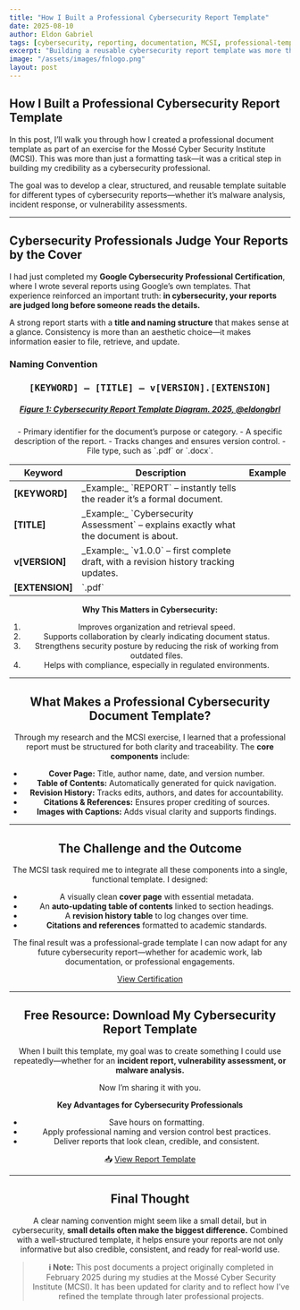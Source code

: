 ```yaml
---
title: "How I Built a Professional Cybersecurity Report Template"
date: 2025-08-10
author: Eldon Gabriel
tags: [cybersecurity, reporting, documentation, MCSI, professional-template]
excerpt: "Building a reusable cybersecurity report template was more than formatting—it was about credibility, clarity, and professionalism."
image: "/assets/images/fnlogo.png"
layout: post
---
```


## How I Built a Professional Cybersecurity Report Template  

In this post, I’ll walk you through how I created a professional document template as part of an exercise for the Mossé Cyber Security Institute (MCSI). This was more than just a formatting task—it was a critical step in building my credibility as a cybersecurity professional.  

The goal was to develop a clear, structured, and reusable template suitable for different types of cybersecurity reports—whether it’s malware analysis, incident response, or vulnerability assessments.  

---

## Cybersecurity Professionals Judge Your Reports by the Cover  

I had just completed my **Google Cybersecurity Professional Certification**, where I wrote several reports using Google’s own templates. That experience reinforced an important truth: **in cybersecurity, your reports are judged long before someone reads the details.**

A strong report starts with a **title and naming structure** that makes sense at a glance. Consistency is more than an aesthetic choice—it makes information easier to file, retrieve, and update.  

### Naming Convention  

<div align="center">

<h3><kbd>[KEYWORD] – [TITLE] – v[VERSION].[EXTENSION]</kbd></h3>  
<h5> <a href="https://github.com/EldonGabriel/eldongabriel.github.io/blob/main/assets/images/cybersecurity-report-template-diagram.png" target="_blank">Figure 1: Cybersecurity Report Template Diagram. 2025, @eldongbrl</a></h5>

<table>
  <thead>
    <tr>
      <th>Keyword</th>
      <th>Description</th>
      <th>Example</th>
    </tr>
  </thead>
  <tbody>
    <tr>
      <td><b>[KEYWORD]</b></td> - Primary identifier for the document’s purpose or category.</td>
      <td>_Example:_ `REPORT` – instantly tells the reader it’s a formal document.</td>
    </tr>
    <tr>
      <td><b>[TITLE]</b></td> - A specific description of the report.</td>
      <td>_Example:_ `Cybersecurity Assessment` – explains exactly what the document is about.</td>
    </tr>
    <tr>
      <td><b>v[VERSION]</b></td> - Tracks changes and ensures version control.</td>
      <td>_Example:_ `v1.0.0` – first complete draft, with a revision history tracking updates.</td>
    </tr>
    <tr>
      <td><b>[EXTENSION]</b></td> - File type, such as `.pdf` or `.docx`.</td>
      <td>`.pdf`</td>
    </tr>
  </tbody>
</table>

<p><strong>Why This Matters in Cybersecurity:</strong></p>
<ol>
  <li>Improves organization and retrieval speed.</li>
  <li>Supports collaboration by clearly indicating document status.</li>
  <li>Strengthens security posture by reducing the risk of working from outdated files.</li>
  <li>Helps with compliance, especially in regulated environments.</li>
</ol>
  
---

## What Makes a Professional Cybersecurity Document Template?  

Through my research and the MCSI exercise, I learned that a professional report must be structured for both clarity and traceability. The **core components** include:  

<ul>
  <li><strong>Cover Page:</strong> Title, author name, date, and version number.</li>
  <li><strong>Table of Contents:</strong> Automatically generated for quick navigation.</li>
  <li><strong>Revision History:</strong> Tracks edits, authors, and dates for accountability.</li>
  <li><strong>Citations & References:</strong> Ensures proper crediting of sources.</li>
  <li><strong>Images with Captions:</strong> Adds visual clarity and supports findings.</li>
</ul>
  
---

## The Challenge and the Outcome  

The MCSI task required me to integrate all these components into a single, functional template. I designed:  

- A visually clean **cover page** with essential metadata.  
- An **auto-updating table of contents** linked to section headings.  
- A **revision history table** to log changes over time.  
- **Citations and references** formatted to academic standards.  

The final result was a professional-grade template I can now adapt for any future cybersecurity report—whether for academic work, lab documentation, or professional engagements.  

<a href="https://students.mosse-institute.com/exercise/yL7qdP5eE4OI4rFJrxIg" target="_blank">View Certification</a>

---

## Free Resource: Download My Cybersecurity Report Template  

When I built this template, my goal was to create something I could use repeatedly—whether for an **incident report, vulnerability assessment, or malware analysis.**  

Now I’m sharing it with you.  

**Key Advantages for Cybersecurity Professionals**  
- Save hours on formatting.  
- Apply professional naming and version control best practices.  
- Deliver reports that look clean, credible, and consistent.  

📥 <a href="https://docs.google.com/document/d/1pG9jjDdVDl7Cqu-DoQOv6XSBhqG5YSJxUJQt0u1-01A/edit?tab=t.0#heading=h.oxc6p4pln7ek" target="_blank">View Report Template</a>

---

## Final Thought  

A clear naming convention might seem like a small detail, but in cybersecurity, **small details often make the biggest difference.** Combined with a well-structured template, it helps ensure your reports are not only informative but also credible, consistent, and ready for real-world use.  

> **ℹ️ Note:** This post documents a project originally completed in February 2025 during my studies at the Mossé Cyber Security Institute (MCSI). It has been updated for clarity and to reflect how I’ve refined the template through later professional projects.
